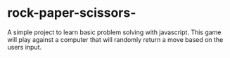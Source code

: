 # rock-paper-scissors-
A simple project to learn basic problem solving with javascript.
This game will play against a computer that will randomly return a move based on the users input.  